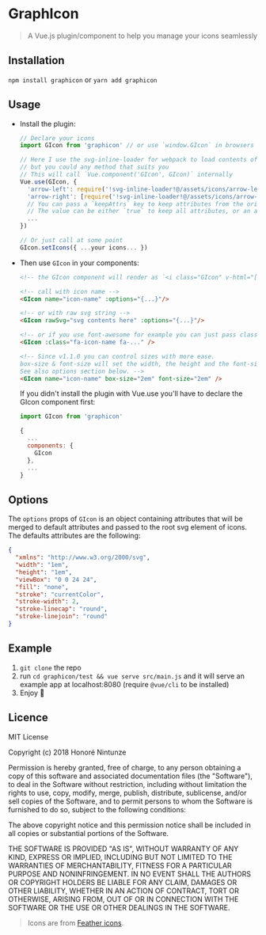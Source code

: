 # GraphIcon

> A Vue.js plugin/component to help you manage your icons seamlessly

## Installation

`npm install graphicon` or `yarn add graphicon`

## Usage

* Install the plugin:

  ```js
  // Declare your icons
  import GIcon from 'graphicon' // or use `window.GIcon` in browsers

  // Here I use the svg-inline-loader for webpack to load contents of svg files
  // but you could any method that suits you
  // This will call `Vue.component('GIcon', GIcon)` internally
  Vue.use(GIcon, {
    'arrow-left': require('!svg-inline-loader!@/assets/icons/arrow-left.svg'),
    'arrow-right': [require('!svg-inline-loader!@/assets/icons/arrow-right.svg'), {...defaultSvgAttributes...}],
    // You can pass a `keepAttrs` key to keep attributes from the original svg tag.
    // The value can be either `true` to keep all attributes, or an array of keys to be kept.
    ...
  })

  // Or just call at some point
  GIcon.setIcons({ ...your icons... })
  ```

* Then use `GIcon` in your components:

  ```html
  <!-- the GIcon component will render as `<i class="GIcon" v-html="[icon content]"></i>` -->

  <!-- call with icon name -->
  <GIcon name="icon-name" :options="{...}"/>

  <!-- or with raw svg string -->
  <GIcon rawSvg="svg contents here" :options="{...}"/>

  <!-- or if you use font-awesome for example you can just pass classes down to GIcon -->
  <GIcon :class="fa-icon-name fa-..." />

  <!-- Since v1.1.0 you can control sizes with more ease.
  box-size & font-size will set the width, the height and the font-size of the <i>.
  See also options section below. -->
  <GIcon name="icon-name" box-size="2em" font-size="2em" />
  ```

  If you didn't install the plugin with Vue.use you'll have to declare the GIcon component first:

  ```js
  import GIcon from 'graphicon'

  {
    ...
    components: {
      GIcon
    },
    ...
  }
  ```

## Options

The `options` props of `GIcon` is an object containing attributes that will be merged to default attributes and passed to the root svg element of icons. The defaults attributes are the following:

```json
{
  "xmlns": "http://www.w3.org/2000/svg",
  "width": "1em",
  "height": "1em",
  "viewBox": "0 0 24 24",
  "fill": "none",
  "stroke": "currentColor",
  "stroke-width": 2,
  "stroke-linecap": "round",
  "stroke-linejoin": "round"
}
```

## Example

1. `git clone` the repo
2. run `cd graphicon/test && vue serve src/main.js` and it will serve an example app at localhost:8080 (require `@vue/cli` to be installed)
3. Enjoy :tada:

## Licence

MIT License

Copyright (c) 2018 Honoré Nintunze

Permission is hereby granted, free of charge, to any person obtaining a copy
of this software and associated documentation files (the "Software"), to deal
in the Software without restriction, including without limitation the rights
to use, copy, modify, merge, publish, distribute, sublicense, and/or sell
copies of the Software, and to permit persons to whom the Software is
furnished to do so, subject to the following conditions:

The above copyright notice and this permission notice shall be included in all
copies or substantial portions of the Software.

THE SOFTWARE IS PROVIDED "AS IS", WITHOUT WARRANTY OF ANY KIND, EXPRESS OR
IMPLIED, INCLUDING BUT NOT LIMITED TO THE WARRANTIES OF MERCHANTABILITY,
FITNESS FOR A PARTICULAR PURPOSE AND NONINFRINGEMENT. IN NO EVENT SHALL THE
AUTHORS OR COPYRIGHT HOLDERS BE LIABLE FOR ANY CLAIM, DAMAGES OR OTHER
LIABILITY, WHETHER IN AN ACTION OF CONTRACT, TORT OR OTHERWISE, ARISING FROM,
OUT OF OR IN CONNECTION WITH THE SOFTWARE OR THE USE OR OTHER DEALINGS IN THE
SOFTWARE.

> Icons are from [Feather icons](https://feathericons.com/).
